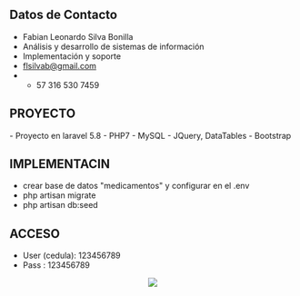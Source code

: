## Datos de Contacto
- Fabian Leonardo Silva Bonilla
- Análisis y desarrollo de sistemas de información
- Implementación y soporte
- flsilvab@gmail.com
- + 57 316 530 7459

## PROYECTO
<p>
- Proyecto en laravel 5.8
- PHP7
- MySQL
- JQuery, DataTables
- Bootstrap
</p>

## IMPLEMENTACIN
- crear base de datos "medicamentos" y configurar en el .env
- php artisan migrate
- php artisan db:seed

## ACCESO
- User (cedula): 123456789
- Pass         : 123456789

<p align="center"><img src="https://styde.net/wp-content/uploads/2019/02/laravel-5-8.jpg"></p>
